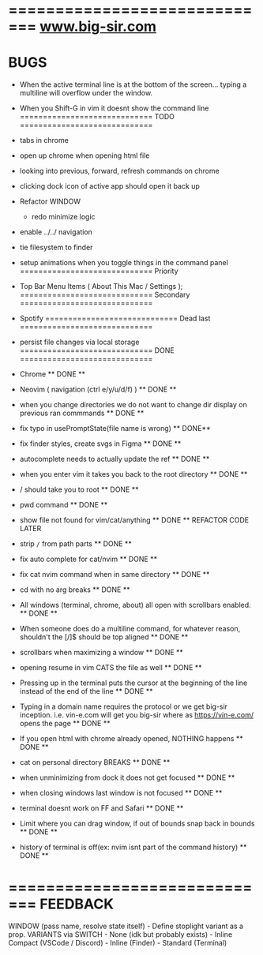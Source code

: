 =============================
www.big-sir.com
=============================
BUGS
=============================
- When the active terminal line is at the bottom of the screen... typing a multiline will overflow under the window.
- When you Shift-G in vim it doesnt show the command line
=============================
TODO
=============================
- tabs in chrome
- open up chrome when opening html file
- looking into previous, forward, refresh commands on chrome
- clicking dock icon of active app should open it back up
- Refactor WINDOW
  - redo minimize logic
- enable ../../ navigation
- tie filesystem to finder
- setup animations when you toggle things in the command panel
=============================
Priority
- Top Bar Menu Items ( About This Mac / Settings );
=============================
Secondary
=============================
 - Spotify
=============================
Dead last
=============================
- persist file changes via local storage
=============================
DONE
=============================
- Chrome ** DONE **
- Neovim ( navigation (ctrl e/y/u/d/f) ) ** DONE **
- when you change directories we do not want to change dir display on previous ran commmands ** DONE **
- fix typo in usePromptState(file name is wrong) ** DONE**
- fix finder styles, create svgs in Figma ** DONE **
- autocomplete needs to actually update the ref ** DONE **

- when you enter vim it takes you back to the root directory ** DONE **
- / should take you to root ** DONE **
- pwd command ** DONE **
- show file not found for vim/cat/anything ** DONE ** REFACTOR CODE LATER
- strip `/` from path parts ** DONE **
- fix auto complete for cat/nvim ** DONE **
- fix cat nvim command when in same directory ** DONE **
- cd with no arg breaks ** DONE **
- All windows (terminal, chrome, about) all open with scrollbars enabled. ** DONE **
- When someone does do a multiline command, for whatever reason, shouldn't the [/]$ should be top aligned ** DONE **
- scrollbars when maximizing a window ** DONE **
- opening resume in vim CATS the file as well ** DONE **
- Pressing up in the terminal puts the cursor at the beginning of the line instead of the end of the line ** DONE **
- Typing in a domain name requires the protocol or we get big-sir inception. i.e. vin-e.com will get you big-sir where as https://vin-e.com/ opens the page ** DONE **
- If you open html with chrome already opened, NOTHING happens ** DONE **
- cat on personal directory BREAKS ** DONE **
- when unminimizing from dock it does not get focused ** DONE **
- when closing windows last window is not focused ** DONE **
- terminal doesnt work on FF and Safari ** DONE ** 
- Limit where you can drag window, if out of bounds snap back in bounds ** DONE **
- history of terminal is off(ex: nvim isnt part of the command history) ** DONE **

=============================
FEEDBACK
=============================
WINDOW (pass name, resolve state itself)
	- Define stoplight variant as a prop.
VARIANTS via SWITCH
	- None (idk but probably exists)
	- Inline Compact (VSCode / Discord)
	- Inline (Finder)
	- Standard (Terminal)


